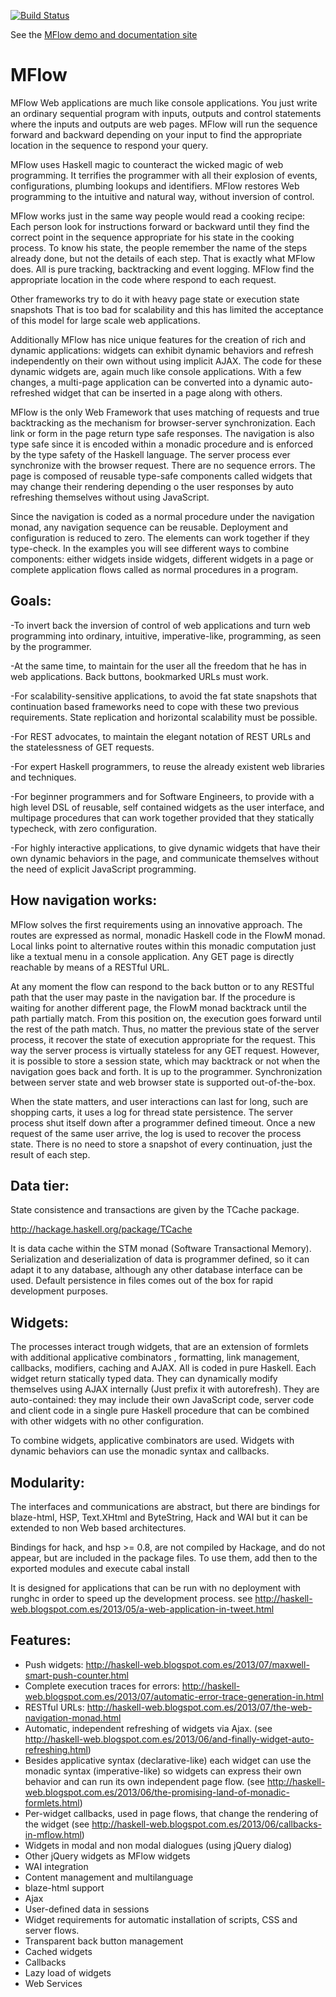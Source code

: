 [![Build Status](https://travis-ci.org/agocorona/MFlow.png?branch=master)](https://travis-ci.org/agocorona/MFlow)

See the [MFlow demo and documentation site](http://mflowdemo.herokuapp.com)

# MFlow


MFlow Web applications are much like console applications. You just write an ordinary sequential program with inputs, outputs and control statements where the inputs and outputs are web pages. MFlow will run the sequence forward and backward depending on your input to find the appropriate location in the sequence to respond your query.

MFlow uses Haskell magic to counteract the wicked magic of web programming. It terrifies the programmer with all their explosion of events, configurations, plumbing  lookups and identifiers. MFlow restores Web programming to the intuitive and natural way, without inversion of control.


MFlow works just in the same way people would read a cooking recipe: Each person look for instructions forward or backward until they find the correct point in the sequence appropriate for his state in the cooking process. To know his state, the people remember the name of the steps already done, but not the details of each step. That is exactly what MFlow does. All is pure tracking, backtracking and event logging. MFlow find the appropriate location in the code where respond to each request.

Other frameworks try to do it with heavy page state or execution state snapshots That is too bad for scalability and this has limited the acceptance of this model for large scale web applications.

Additionally MFlow has nice unique features for the creation of rich and dynamic applications: widgets can exhibit dynamic behaviors and refresh independently on their own without using implicit AJAX. The code for these dynamic widgets are, again much like console applications. With a few changes, a multi-page application can be converted into a dynamic auto-refreshed widget that can be inserted in a page along with others.

MFlow is the only Web Framework that uses matching of requests and true backtracking as the mechanism for browser-server synchronization. Each link or form in the page return type safe responses. The navigation is also type safe since it is encoded within a monadic procedure and is enforced by the type safety of the Haskell language. The server process ever synchronize with the browser request. There are no sequence errors. The page is composed of reusable type-safe components called widgets that may change their rendering depending o the user responses by auto refreshing themselves  without using JavaScript.

Since the navigation is coded as a normal procedure under the navigation monad, any navigation sequence can be reusable. Deployment and configuration is reduced to zero. The elements can work together if they type-check. In the examples you will see different ways to combine components: either widgets inside widgets, different widgets in a page or complete application flows called as normal procedures in a program.

## Goals:

-To invert back the inversion of control of web applications and turn web programming into ordinary, intuitive, imperative-like, programming, as seen by the programmer.

-At the same time, to maintain for the user all the freedom that he has in web applications. Back buttons, bookmarked URLs must work.

-For scalability-sensitive applications, to avoid the fat state snapshots that continuation based frameworks need to cope with these two previous requirements. State replication and horizontal scalability must be possible.

-For REST advocates, to maintain the elegant notation of REST URLs and the statelessness of GET requests.

-For expert Haskell programmers, to reuse the already existent web libraries and techniques.

-For beginner programmers and for Software Engineers, to provide with a high level DSL of reusable, self contained widgets as the user interface, and multipage procedures that can work together provided that they statically typecheck, with zero configuration.

-For highly interactive applications, to give dynamic widgets that have their own dynamic behaviors in the page, and communicate themselves without the need of explicit  JavaScript programming.

## How navigation works:

MFlow solves the first requirements using an innovative approach. The routes are expressed as normal, monadic Haskell code in the FlowM monad. Local links point to alternative routes within this monadic computation just like a textual menu in a console application. Any GET page is directly reachable by means of a RESTful URL.

At any moment the flow can respond to the back button or to any RESTful path that the user may paste in the navigation bar. If the procedure is waiting for another different page, the FlowM monad backtrack until the path partially match. From this position on, the execution goes forward until the rest of the path match.  Thus, no matter the previous state of the server process, it recover the state of execution appropriate for the request. This way the server process is virtually stateless for any GET request. However, it is possible to store a session state, which may backtrack or not when the navigation goes back and forth. It is up to the programmer. Synchronization between server state and web browser state is supported out-of-the-box.

When the state matters, and user interactions can last for long, such are shopping carts, it uses a log for thread state persistence. The server process shut itself down after a programmer defined timeout. Once a new request of the same user arrive, the log is used to recover the process state. There is no need to store a snapshot of every continuation, just the result of each step.

## Data tier:

State consistence and transactions are given by the TCache package.

http://hackage.haskell.org/package/TCache

It is data cache within the STM monad (Software Transactional Memory).  Serialization and deserialization of data is programmer defined, so it can adapt it to any database, although any other database interface can be used. Default persistence in files comes out of the box for rapid development purposes.

##  Widgets:

The processes interact trough widgets, that are an extension of formlets with additional applicative combinators , formatting, link management, callbacks, modifiers, caching and AJAX. All is coded in pure Haskell. Each widget return statically typed data. They can dynamically modify themselves using AJAX internally (Just prefix it with autorefresh). They are auto-contained: they may include their own JavaScript code, server code and client code in a single pure Haskell procedure that can be combined with other widgets with no other configuration.

To combine widgets, applicative combinators are used. Widgets with dynamic behaviors can use the monadic syntax and callbacks.

## Modularity:

The interfaces and communications are abstract, but there are bindings for blaze-html, HSP, Text.XHtml and ByteString, Hack and WAI but it can be extended to non Web based architectures.

Bindings for hack, and hsp >= 0.8,  are not compiled by Hackage, and do not appear, but are included in the package files. To use them, add then to the exported modules and execute cabal install

It is designed for applications that can be run with no deployment with runghc in order to speed up the development process. see <http://haskell-web.blogspot.com.es/2013/05/a-web-application-in-tweet.html>

## Features:

* Push widgets: http://haskell-web.blogspot.com.es/2013/07/maxwell-smart-push-counter.html
* Complete execution traces for errors: http://haskell-web.blogspot.com.es/2013/07/automatic-error-trace-generation-in.html
* RESTful URLs: http://haskell-web.blogspot.com.es/2013/07/the-web-navigation-monad.html
* Automatic, independent refreshing of widgets via Ajax. (see http://haskell-web.blogspot.com.es/2013/06/and-finally-widget-auto-refreshing.html) 
* Besides applicative syntax (declarative-like) each widget can use the monadic syntax (imperative-like) so widgets can express their own behavior and can run its own independent page flow. (see http://haskell-web.blogspot.com.es/2013/06/the-promising-land-of-monadic-formlets.html)
* Per-widget callbacks, used in page flows, that change the rendering of the widget (see http://haskell-web.blogspot.com.es/2013/06/callbacks-in-mflow.html)
* Widgets in modal and non modal dialogues (using jQuery dialog)
* Other jQuery widgets as MFlow widgets
* WAI integration
* Content management and multilanguage
* blaze-html support
* Ajax
* User-defined data in sessions
* Widget requirements for automatic installation of scripts, CSS and server flows.
* Transparent back button management
* Cached widgets
* Callbacks
* Lazy load of widgets
* Web Services
